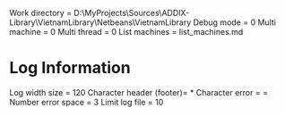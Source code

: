 Work directory = D:\MyProjects\Sources\ADDIX-Library\VietnamLibrary\Netbeans\VietnamLibrary
Debug mode = 0
Multi machine = 0
Multi thread = 0
List machines = list_machines.md
# Log Information
Log width size = 120
Character header (footer)= *
Character error = =
Number error space = 3
Limit log file = 10
